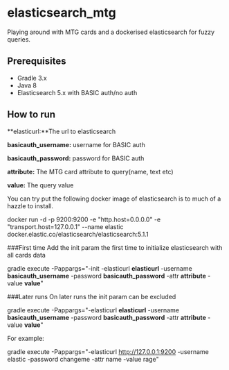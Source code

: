 # elasticsearch_mtg
Playing around with MTG cards and a dockerised elasticsearch for fuzzy queries.

## Prerequisites
- Gradle 3.x
- Java 8
- Elasticsearch 5.x with BASIC auth/no auth

## How to run

**elasticurl:**The url to elasticsearch

**basicauth_username:** username for BASIC auth

**basicauth_password:** password for BASIC auth

**attribute:** The MTG card attribute to query(name, text etc)

**value:** The query value

You can try put the following docker image of elasticsearch is to much of a hazzle to install.

docker run -d -p 9200:9200 -e "http.host=0.0.0.0" -e "transport.host=127.0.0.1" --name elastic docker.elastic.co/elasticsearch/elasticsearch:5.1.1

###First time
Add the init param the first time to initialize elasticsearch with all cards data

gradle execute -Pappargs="-init -elasticurl **elasticurl** -username **basicauth_username** -password **basicauth_password** -attr **attribute** -value **value**"

###Later runs
On later runs the init param can be excluded

gradle execute -Pappargs="-elasticurl **elasticurl** -username **basicauth_username** -password **basicauth_password** -attr **attribute** -value **value**"

For example:

gradle execute -Pappargs="-elasticurl http://127.0.0.1:9200 -username elastic -password changeme -attr name -value rage"

